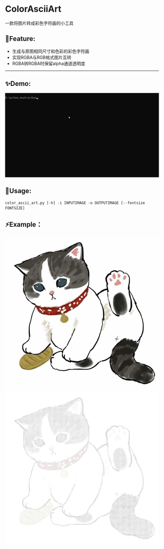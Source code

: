 # ColorAsciiArt
 一款将图片转成彩色字符画的小工具
## 👋Feature:

- 生成与原图相同尺寸和色彩的彩色字符画
- 实现RGBA与RGB格式图片互转
- RGBA转RGBA时保留alpha通道透明度
***
##  ✨Demo:
![demo_gif](https://github.com/Afl0wer/ColorAsciiArt/blob/main/demo.gif "demo gif")  
## 🚀Usage:
`color_ascii_art.py [-h] -i INPUTIMAGE -o OUTPUTIMAGE [--fontsize FONTSIZE]`
## ⚡️Example：
![origin_image](https://github.com/Afl0wer/ColorAsciiArt/blob/main/cat.jpg "origin image")  
![new_image](https://github.com/Afl0wer/ColorAsciiArt/blob/main/cat_chr_image.jpg "new char image")
